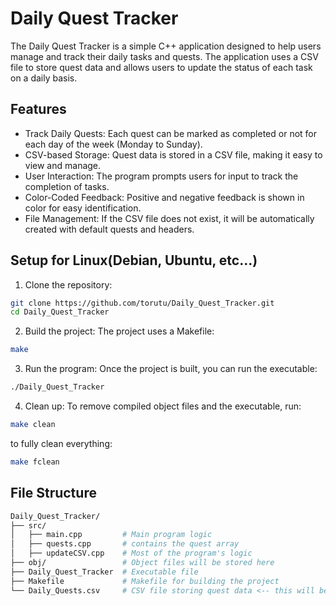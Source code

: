# Daily Quest Tracker
The Daily Quest Tracker is a simple C++ application designed to help users manage and track their daily tasks and quests. The application uses a CSV file to store quest data and allows users to update the status of each task on a daily basis.

## Features
- Track Daily Quests: Each quest can be marked as completed or not for each day of the week (Monday to Sunday).
- CSV-based Storage: Quest data is stored in a CSV file, making it easy to view and manage.
- User Interaction: The program prompts users for input to track the completion of tasks.
- Color-Coded Feedback: Positive and negative feedback is shown in color for easy identification.
- File Management: If the CSV file does not exist, it will be automatically created with default quests and headers.

## Setup for Linux(Debian, Ubuntu, etc...)

1. Clone the repository:
```bash
git clone https://github.com/torutu/Daily_Quest_Tracker.git
cd Daily_Quest_Tracker
```
2. Build the project: The project uses a Makefile:
```bash
make
```
3. Run the program: Once the project is built, you can run the executable:
```bash
./Daily_Quest_Tracker
```
4. Clean up: To remove compiled object files and the executable, run:
```bash
make clean
```
to fully clean everything:
```bash
make fclean
```

## File Structure

```bash
Daily_Quest_Tracker/
├── src/
│   ├── main.cpp         # Main program logic
│   ├── quests.cpp       # contains the quest array
│   ├── updateCSV.cpp    # Most of the program's logic
├── obj/                 # Object files will be stored here
├── Daily_Quest_Tracker  # Executable file
├── Makefile             # Makefile for building the project
└── Daily_Quests.csv     # CSV file storing quest data <-- this will be created after using the program
```
